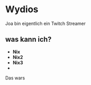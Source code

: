 # Wydios

Joa bin eigentlich ein Twitch Streamer

## was kann ich?

- **Nix**
- **Nix2**  
- **Nix3**
- 
Das wars 
